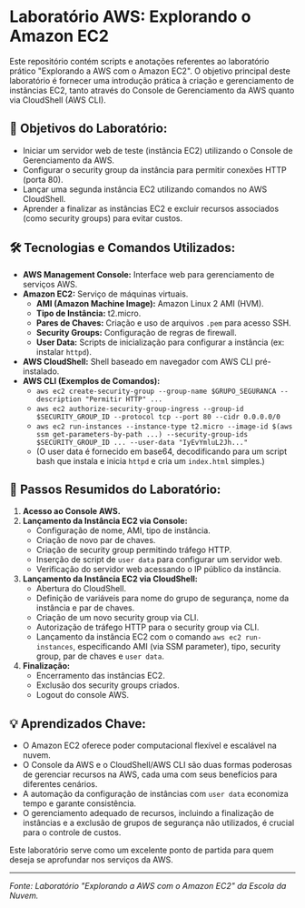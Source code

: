 # Laboratório AWS: Explorando o Amazon EC2

Este repositório contém scripts e anotações referentes ao laboratório prático "Explorando a AWS com o Amazon EC2". O objetivo principal deste laboratório é fornecer uma introdução prática à criação e gerenciamento de instâncias EC2, tanto através do Console de Gerenciamento da AWS quanto via CloudShell (AWS CLI).

## 🎯 Objetivos do Laboratório:

* Iniciar um servidor web de teste (instância EC2) utilizando o Console de Gerenciamento da AWS.
* Configurar o security group da instância para permitir conexões HTTP (porta 80). 
* Lançar uma segunda instância EC2 utilizando comandos no AWS CloudShell. 
* Aprender a finalizar as instâncias EC2 e excluir recursos associados (como security groups) para evitar custos. 

## 🛠️ Tecnologias e Comandos Utilizados:

* **AWS Management Console:** Interface web para gerenciamento de serviços AWS.
* **Amazon EC2:** Serviço de máquinas virtuais.
    * **AMI (Amazon Machine Image):** Amazon Linux 2 AMI (HVM). 
    * **Tipo de Instância:** t2.micro. 
    * **Pares de Chaves:** Criação e uso de arquivos `.pem` para acesso SSH. 
    * **Security Groups:** Configuração de regras de firewall. 
    * **User Data:** Scripts de inicialização para configurar a instância (ex: instalar `httpd`). 
* **AWS CloudShell:** Shell baseado em navegador com AWS CLI pré-instalado. 
* **AWS CLI (Exemplos de Comandos):**
    * `aws ec2 create-security-group --group-name $GRUPO_SEGURANCA --description "Permitir HTTP" ...` 
    * `aws ec2 authorize-security-group-ingress --group-id $SECURITY_GROUP_ID --protocol tcp --port 80 --cidr 0.0.0.0/0` 
    * `aws ec2 run-instances --instance-type t2.micro --image-id $(aws ssm get-parameters-by-path ...) --security-group-ids $SECURITY_GROUP_ID ... --user-data "IyEvYmluL2Jh..."` 
    * (O user data é fornecido em base64, decodificando para um script bash que instala e inicia `httpd` e cria um `index.html` simples.)

## 🚀 Passos Resumidos do Laboratório:

1.  **Acesso ao Console AWS.**
2.  **Lançamento da Instância EC2 via Console:**
    * Configuração de nome, AMI, tipo de instância. 
    * Criação de novo par de chaves. 
    * Criação de security group permitindo tráfego HTTP. 
    * Inserção de script de `user data` para configurar um servidor web. 
    * Verificação do servidor web acessando o IP público da instância. 
3.  **Lançamento da Instância EC2 via CloudShell:**
    * Abertura do CloudShell. 
    * Definição de variáveis para nome do grupo de segurança, nome da instância e par de chaves. 
    * Criação de um novo security group via CLI. 
    * Autorização de tráfego HTTP para o security group via CLI. 
    * Lançamento da instância EC2 com o comando `aws ec2 run-instances`, especificando AMI (via SSM parameter), tipo, security group, par de chaves e `user data`. 
4.  **Finalização:**
    * Encerramento das instâncias EC2. 
    * Exclusão dos security groups criados. 
    * Logout do console AWS. 

## 💡 Aprendizados Chave:

* O Amazon EC2 oferece poder computacional flexível e escalável na nuvem. 
* O Console da AWS e o CloudShell/AWS CLI são duas formas poderosas de gerenciar recursos na AWS, cada uma com seus benefícios para diferentes cenários. 
* A automação da configuração de instâncias com `user data` economiza tempo e garante consistência. 
* O gerenciamento adequado de recursos, incluindo a finalização de instâncias e a exclusão de grupos de segurança não utilizados, é crucial para o controle de custos. 

Este laboratório serve como um excelente ponto de partida para quem deseja se aprofundar nos serviços da AWS.

---
*Fonte: Laboratório "Explorando a AWS com o Amazon EC2" da Escola da Nuvem.*